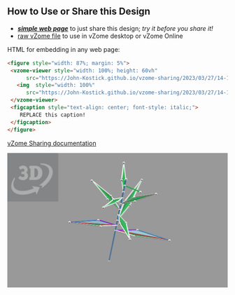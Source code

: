 
## How to Use or Share this Design

 - [***simple web page***](<https://John-Kostick.github.io/vzome-sharing/2023/03/27/14-12-42-Phyllotaxis-Study/>) to just share this design; *try it before you share it!*
 - [raw vZome file](<https://raw.githubusercontent.com/John-Kostick/vzome-sharing/main/2023/03/27/14-12-42-Phyllotaxis-Study/Phyllotaxis-Study.vZome>) to use in vZome desktop or vZome Online
 
 HTML for embedding in any web page:
 ```html
<figure style="width: 87%; margin: 5%">
  <vzome-viewer style="width: 100%; height: 60vh"
       src="https://John-Kostick.github.io/vzome-sharing/2023/03/27/14-12-42-Phyllotaxis-Study/Phyllotaxis-Study.vZome" >
    <img  style="width: 100%"
       src="https://John-Kostick.github.io/vzome-sharing/2023/03/27/14-12-42-Phyllotaxis-Study/Phyllotaxis-Study.png" >
  </vzome-viewer>
  <figcaption style="text-align: center; font-style: italic;">
     REPLACE this caption!
  </figcaption>
</figure>
 ```

[vZome Sharing documentation](https://vzome.github.io/vzome/sharing.html#how-it-works)

![Image](<Phyllotaxis-Study.png>)

